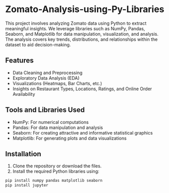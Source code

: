 # Zomato-Analysis-using-Py-Libraries
This project involves analyzing Zomato data using Python to extract meaningful insights. We leverage libraries such as NumPy, Pandas, Seaborn, and Matplotlib for data manipulation, visualization, and analysis. The analysis covers key trends, distributions, and relationships within the dataset to aid decision-making.

## Features
- Data Cleaning and Preprocessing
- Exploratory Data Analysis (EDA)
- Visualizations (Heatmaps, Bar Charts, etc.)
- Insights on Restaurant Types, Locations, Ratings, and Online Order Availability

## Tools and Libraries Used
- NumPy: For numerical computations
- Pandas: For data manipulation and analysis
- Seaborn: For creating attractive and informative statistical graphics
- Matplotlib: For generating plots and data visualizations

## Installation
1. Clone the repository or download the files.
2. Install the required Python libraries using:
```bash
pip install numpy pandas matplotlib seaborn
pip install jupyter

